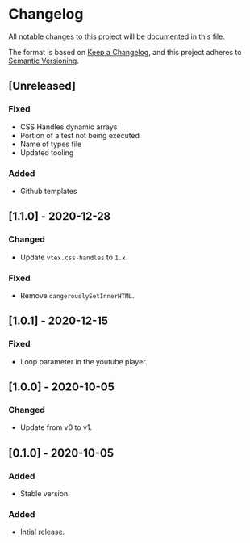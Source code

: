 # Changelog

All notable changes to this project will be documented in this file.

The format is based on [Keep a Changelog](https://keepachangelog.com/en/1.0.0/),
and this project adheres to [Semantic Versioning](https://semver.org/spec/v2.0.0.html).

## [Unreleased]
### Fixed
- CSS Handles dynamic arrays
- Portion of a test not being executed
- Name of types file
- Updated tooling

### Added
- Github templates

## [1.1.0] - 2020-12-28

### Changed

- Update `vtex.css-handles` to `1.x`.

### Fixed

- Remove `dangerouslySetInnerHTML`.

## [1.0.1] - 2020-12-15

### Fixed

- Loop parameter in the youtube player.

## [1.0.0] - 2020-10-05

### Changed

- Update from v0 to v1.

## [0.1.0] - 2020-10-05

### Added

- Stable version.

### Added

- Intial release.
